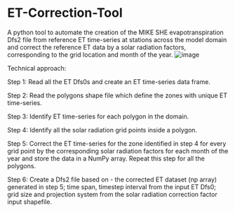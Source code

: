 # ET-Correction-Tool
A python tool to automate the creation of the MIKE SHE evapotranspiration Dfs2 file from reference ET time-series at stations across the model domain and correct the reference ET data by a solar radiation factors, corresponding to the grid location and month of the year. 
![image](https://user-images.githubusercontent.com/42157509/125534670-98e5a83c-8cdb-4975-b895-25db333fc1bf.png)

Technical approach: 

Step 1: Read all the ET Dfs0s and create an ET time-series data frame. 

Step 2: Read the polygons shape file which define the zones with unique ET time-series. 

Step 3: Identify ET time-series for each polygon in the domain. 

 

Step 4: Identify all the solar radiation grid points inside a polygon. 

 

Step 5: Correct the ET time-series for the zone identified in step 4 for every grid point by the corresponding solar radiation factors for each month of the year and store the data in a NumPy array. Repeat this step for all the polygons. 

Step 6: Create a Dfs2 file based on - the corrected ET dataset (np array) generated in step 5; time span, timestep interval from the input ET Dfs0; grid size and projection system from the solar radiation correction factor input shapefile.  
